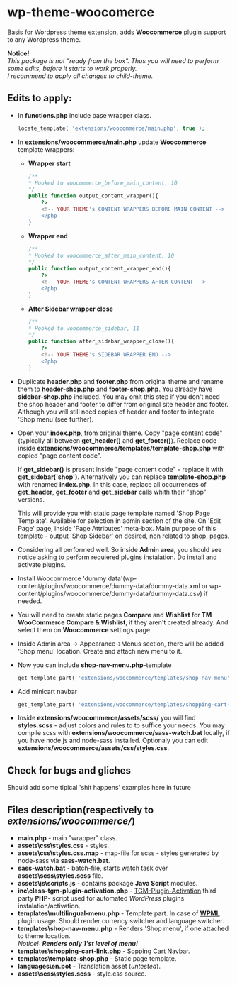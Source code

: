 # wp-theme-woocomerce
Basis for Wordpress theme extension, adds __Woocommerce__ plugin support to any Wordpress theme.

__Notice!__
<br><em>This package is not "ready from the box". Thus you will need to perform some edits, before it starts to work properly.<br>I recommend to apply all changes to child-theme.</em>

## Edits to apply:

+ In __functions.php__ include base wrapper class.
	```php
    locate_template( 'extensions/woocommerce/main.php', true );
    ```

+ In __extensions/woocommerce/main.php__ update __Woocommerce__ template wrappers:
	* __Wrapper start__
		```php
		/**
		* Hooked to woocommerce_before_main_content, 10
		*/
		public function output_content_wrapper(){
			?>
			<!-- YOUR THEME's CONTENT WRAPPERS BEFORE MAIN CONTENT -->
			<?php
		}
		```
	* __Wrapper end__
		```php
		/**
		* Hooked to woocommerce_after_main_content, 10
		*/
		public function output_content_wrapper_end(){
			?>
			<!-- YOUR THEME's CONTENT WRAPPERS AFTER CONTENT -->
			<?php
		}
		```
	* __After Sidebar wrapper close__
		```php
		/**
		* Hooked to woocommerce_sidebar, 11
		*/
		public function after_sidebar_wrapper_close(){
			?>
			<!-- YOUR THEME's SIDEBAR WRAPPER END -->
			<?php	
		}
		```

+ Duplicate __header.php__ and __footer.php__ from original theme and rename them to __header-shop.php__ and __footer-shop.php__. You already have __sidebar-shop.php__ included.
	You may omit this step if you don't need the shop header and footer to differ from original site header and footer. Although you will still need copies of header and footer to integrate 'Shop menu'(see further).

+ Open your __index.php__, from original theme. Copy "page content code"(typically all between __get_header()__ and __get_footer()__). Replace code inside __extensions/woocommerce/templates/template-shop.php__ with copied "page content code".
	
    If __get_sidebar()__ is present inside "page content code" - replace it with __get_sidebar('shop')__.
	Alternatively you can replace __template-shop.php__ with renamed __index.php__. In this case, replace all occurrences of __get_header__, __get_footer__ and __get_sidebar__ calls whith their "shop" versions.
	
	This will provide you with static page template named 'Shop Page Template'. Available for selection in admin section of the site. On 'Edit Page' page, inside 'Page Attributes' meta-box.
	Main purpose of this template - output 'Shop Sidebar' on desired, non related to shop, pages.

+ Considering all performed well. So inside __Admin area__, you should see notice asking to perform requiered plugins instalation. Do install and activate plugins.

+ Install Woocommerce 'dummy data'(wp-content/plugins/woocommerce/dummy-data/dummy-data.xml or wp-content/plugins/woocommerce/dummy-data/dummy-data.csv) if needed.

+ You will need to create static pages __Compare__ and __Wishlist__ for __TM WooCommerce Compare & Wishlist__, if they
 aren't created already. And select them on __Woocommerce__ settings page.

+ Inside Admin area -> Appearance->Menus section, there will be added 'Shop menu' location. Create and attach new menu to it.

+ Now you can include __shop-nav-menu.php__-template
	```php
	get_template_part( 'extensions/woocommerce/templates/shop-nav-menu' );
	```

+ Add minicart navbar
	```php
	get_template_part( 'extensions/woocommerce/templates/shopping-cart-link' );
	```

+ Inside __extensions/woocommerce/assets/scss/__ you will find __styles.scss__ - adjust colors and rules to to suffice your needs. You may compile scss with __extensions/woocommerce/sass-watch.bat__ locally, if you have node.js and node-sass installed. Optionaly you can edit __extensions/woocommerce/assets/css/styles.css__.

## Check for bugs and gliches

Should add some tipical 'shit happens' examples here in future

## Files description(respectively to <em>extensions/woocommerce/</em>)

* __main.php__ - main "wrapper" class.
* __assets\css\styles.css__ - styles.
* __assets\css\styles.css.map__ - map-file for scss - styles generated by node-sass via __sass-watch.bat__.
* __sass-watch.bat__ - batch-file, starts watch task over __assets\scss\styles.scss__ file.
* __assets\js\scripts.js__ - contains package __Java Script__ modules.
* __inc\class-tgm-plugin-activation.php__ - [TGM-Plugin-Activation](http://tgmpluginactivation.com/) third party __PHP__- script used for automated _WordPress_ plugins instalation/activation.
* __templates\multilingual-menu.php__ - Template part. In case of [__WPML__](https://wpml.org/) plugin usage. Should render currency switcher and language switcher.
* __templates\shop-nav-menu.php__ - Renders 'Shop menu', if one attached to theme location.
	<br>_Notice!: __Renders only 1'st level of menu!___
* __templates\shopping-cart-link.php__ - Sopping Cart Navbar.
* __templates\template-shop.php__ - Static page template.
* __languages\en.pot__ - Translation asset (_untested_).
* __assets\scss\styles.scss__ - style.css source.
